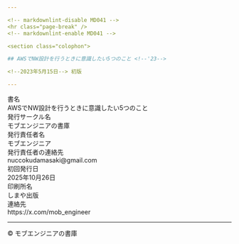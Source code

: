 ```yaml
---

<!-- markdownlint-disable MD041 -->
<hr class="page-break" />
<!-- markdownlint-enable MD041 -->

<section class="colophon">

## AWSでNW設計を行うときに意識したい5つのこと <!--'23-->

<!--2023年5月15日--> 初版

---
```


<div class="colophon-container">
  <div class="colophon-row">
    <div class="colophon-label">書名</div>
    <div class="colophon-value">AWSでNW設計を行うときに意識したい5つのこと</div>
  </div>
  <div class="colophon-row">
    <div class="colophon-label">発行サークル名</div>
    <div class="colophon-value">モブエンジニアの書庫</div>
  </div>
  <div class="colophon-row">
    <div class="colophon-label">発行責任者名</div>
    <div class="colophon-value">モブエンジニア</div>
  </div>
  <div class="colophon-row">
    <div class="colophon-label">発行責任者の連絡先</div>
    <div class="colophon-value">nuccokudamasaki@gmail.com</div>
  </div>
  <div class="colophon-row">
    <div class="colophon-label">初回発行日</div>
    <div class="colophon-value">2025年10月26日</div>
  </div>
  <div class="colophon-row">
    <div class="colophon-label">印刷所名</div>
    <div class="colophon-value">しまや出版</div>
  </div>
  <div class="colophon-row">
    <div class="colophon-label">連絡先</div>
    <div class="colophon-value">https://x.com/mob_engineer</div>
  </div>
</div>

---

<!-- textlint-disable ja-technical-writing/ja-no-mixed-period -->

© <!--2025--> モブエンジニアの書庫

<!-- textlint-enable: ja-technical-writing/ja-no-mixed-period -->

</section>